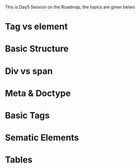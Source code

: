 This is Day5 Session on the Roadmap, the topics are given belwo
# Tag vs element
# Basic Structure
# Div vs span
# Meta & Doctype
# Basic Tags
# Sematic Elements
# Tables
